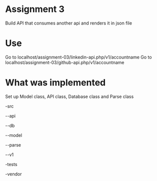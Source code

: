 Assignment 3
===
Build API that consumes another api and renders it in json file

Use
===
Go to localhost/assignment-03/linkedin-api.php/v1/accountname
Go to localhost/assignment-03/github-api.php/v1/accountname

What was implemented
===
Set up Model class, API class, Database class and Parse class

-src 

--api 

--db 

--model 

--parse 

--v1 

-tests 

-vendor 

